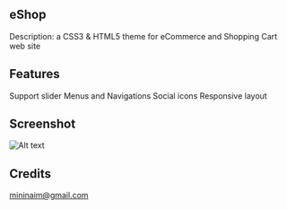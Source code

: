## eShop

Description: a CSS3 & HTML5 theme for eCommerce and Shopping Cart web site


## Features

Support slider
Menus and Navigations
Social icons
Responsive layout

## Screenshot
![Alt text](https://raw.github.com/mininaim/eShop/master/images/screenshot.png "ScreenShot")


## Credits
mininaim@gmail.com
